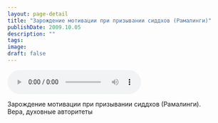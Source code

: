 ```yaml
---
layout: page-detail
title: "Зарождение мотивации при призывании сиддхов (Рамалинги)"
publishDate: 2009.10.05
description: ""
tags:
image:
draft: false
---
```


<audio title="2009.10.05 - Зарождение мотивации при призывании сиддхов (Рамалинги).mp3" src="/upload/iblock/bb7/bb7459b55e4a2676d620f725f9d16349.mp3" controls=""></audio>

 Зарождение мотивации при призывании сиддхов (Рамалинги).   
 Вера, духовные авторитеты   

  
